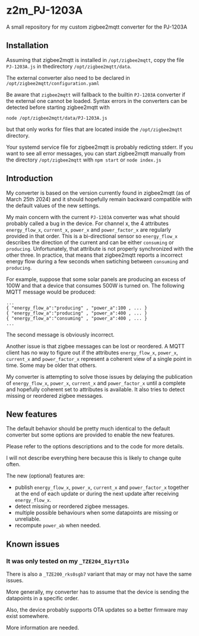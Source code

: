 # z2m_PJ-1203A
A small repository for my custom zigbee2mqtt converter for the PJ-1203A


## Installation

Assuming that zigbee2mqtt is installed in `/opt/zigbee2mqtt`, copy the file `PJ-1203A.js` in thedirectory `/opt/zigbee2mqtt/data`. 
 
The external converter also need to be declared in `/opt/zigbee2mqtt/configuration.yaml`
   
Be aware that `zigbee2mqtt` will fallback to the builtin `PJ-1203A` converter if the external one cannot be loaded.
Syntax errors in the converters can be detected before starting zigbee2mqtt with 

    node /opt/zigbee2mqtt/data/PJ-1203A.js
    
but that only works for files that are located inside the `/opt/zigbee2mqtt` directory.

Your systemd service file for zigbee2mqtt is probably redicting stderr. If you want to see all error messages, you can start zigbee2mqtt manually from the directory `/opt/zigbee2mqtt` with `npm start` or `node index.js`

## Introduction

My converter is based on the version currently found in zigbee2mqtt (as of March 25th 2024) and it should hopefully remain backward compatible with the default values of the new settings.

My main concern with the current `PJ-1203A` converter was what should probably called a bug in the device. For channel x, the 4 attributes `energy_flow_x`, `current_x`, `power_x` and `power_factor_x` are regularly provided in that order. This is a bi-directional sensor so `energy_flow_x` describes the direction of the current and can be either `consuming` or `producing`. Unfortunately, that attribute is not properly synchronized with the other three. In practice, that means that zigbee2mqtt reports a incorrect energy flow during a few seconds when swtiching  between `consuming` and `producing`.

For example, suppose that some solar panels are producing an excess of 100W and that a device that consumes 500W is turned on. The following MQTT message would be produced:

    ...
    { "energy_flow_a":"producing" , "power_a":100 , ... } 
    { "energy_flow_a":"producing" , "power_a":400 , ... } 
    { "energy_flow_a":"consuming" , "power_a":400 , ... } 
    ...
    
The second message is obviously incorrect. 

Another issue is that zigbee messages can be lost or reordered. A MQTT client has no way to figure out if the attributes `energy_flow_x`, `power_x`, `current_x` and `power_factor_x` represent a coherent view of a single point in time. Some may be older that others. 

My converter is attempting to solve those issues by delaying the publication of `energy_flow_x`, `power_x`, `current_x` and `power_factor_x` until a complete and hopefully coherent set to attributes is available. It also tries to detect missing or reordered zigbee messages. 

## New features

The default behavior should be pretty much identical to the default converter but some options
are provided to enable the new features. 

Please refer to the options descriptions and to the code for more details. 

I will not describe everything here because this is likely to change quite often.

The new (optional) features are:
  - publish `energy_flow_x`, `power_x`, `current_x` and `power_factor_x` together at the end of each update 
    or during the next update after receiving `energy_flow_x`. 
  - detect missing or reordered zigbee messages.
  - multiple possible behaviours when some datapoints are missing or unreliable.
  - recompute `power_ab` when needed.

## Known issues

### It was only tested on my `_TZE204_81yrt3lo`

There is also a `_TZE200_rks0sgb7` variant that may or may not have the same issues. 

More generally, my converter has to assume that the device is sending the datapoints 
in a specific order. 

Also, the device probably supports OTA updates so a better firmware may exist somewhere.

More information are needed. 

